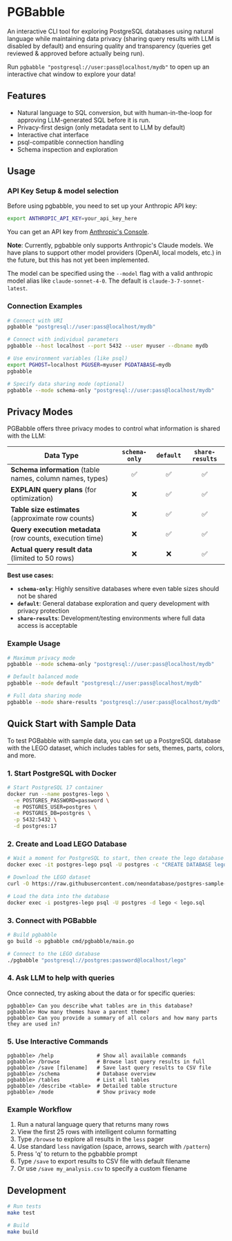 # PGBabble

An interactive CLI tool for exploring PostgreSQL databases using natural language while maintaining data privacy (sharing query results with LLM is disabled by default) and ensuring quality and transparency (queries get reviewed & approved before actually being run). 

Run `pgbabble "postgresql://user:pass@localhost/mydb"` to open up an interactive chat window to explore your data!

## Features

- Natural language to SQL conversion, but with human-in-the-loop for approving LLM-generated SQL before it is run.
- Privacy-first design (only metadata sent to LLM by default)
- Interactive chat interface
- psql-compatible connection handling
- Schema inspection and exploration

## Usage

### API Key Setup & model selection

Before using pgbabble, you need to set up your Anthropic API key:

```bash
export ANTHROPIC_API_KEY=your_api_key_here
```

You can get an API key from [Anthropic's Console](https://console.anthropic.com/).

**Note**: Currently, pgbabble only supports Anthropic's Claude models. We have plans to support other model providers (OpenAI, local models, etc.) in the future, but this has not yet been implemented.

The model can be specified using the `--model` flag with a valid anthropic model alias like `claude-sonnet-4-0`. The default is `claude-3-7-sonnet-latest`.

### Connection Examples

```bash
# Connect with URI
pgbabble "postgresql://user:pass@localhost/mydb"

# Connect with individual parameters
pgbabble --host localhost --port 5432 --user myuser --dbname mydb

# Use environment variables (like psql)
export PGHOST=localhost PGUSER=myuser PGDATABASE=mydb
pgbabble

# Specify data sharing mode (optional)
pgbabble --mode schema-only "postgresql://user:pass@localhost/mydb"
```

## Privacy Modes

PGBabble offers three privacy modes to control what information is shared with the LLM:

| Data Type | `schema-only` | `default` | `share-results` |
|-----------|:-------------:|:---------:|:---------------:|
| **Schema information** (table names, column names, types) | ✅ | ✅ | ✅ |
| **EXPLAIN query plans** (for optimization) | ❌ | ✅ | ✅ |
| **Table size estimates** (approximate row counts) | ❌ | ✅ | ✅ |
| **Query execution metadata** (row counts, execution time) | ❌ | ✅ | ✅ |
| **Actual query result data** (limited to 50 rows) | ❌ | ❌ | ✅ |

**Best use cases:**
- **`schema-only`**: Highly sensitive databases where even table sizes should not be shared
- **`default`**: General database exploration and query development with privacy protection  
- **`share-results`**: Development/testing environments where full data access is acceptable

### Example Usage
```bash
# Maximum privacy mode
pgbabble --mode schema-only "postgresql://user:pass@localhost/mydb"

# Default balanced mode
pgbabble --mode default "postgresql://user:pass@localhost/mydb"

# Full data sharing mode
pgbabble --mode share-results "postgresql://user:pass@localhost/mydb"
```

## Quick Start with Sample Data

To test PGBabble with sample data, you can set up a PostgreSQL database with the LEGO dataset, which includes tables for sets, themes, parts, colors, and more.


### 1. Start PostgreSQL with Docker

```bash
# Start PostgreSQL 17 container
docker run --name postgres-lego \
  -e POSTGRES_PASSWORD=password \
  -e POSTGRES_USER=postgres \
  -e POSTGRES_DB=postgres \
  -p 5432:5432 \
  -d postgres:17
```

### 2. Create and Load LEGO Database

```bash
# Wait a moment for PostgreSQL to start, then create the lego database
docker exec -it postgres-lego psql -U postgres -c "CREATE DATABASE lego;"

# Download the LEGO dataset
curl -O https://raw.githubusercontent.com/neondatabase/postgres-sample-dbs/main/lego.sql

# Load the data into the database
docker exec -i postgres-lego psql -U postgres -d lego < lego.sql
```

### 3. Connect with PGBabble

```bash
# Build pgbabble
go build -o pgbabble cmd/pgbabble/main.go

# Connect to the LEGO database
./pgbabble "postgresql://postgres:password@localhost/lego"
```

### 4. Ask LLM to help with queries

Once connected, try asking about the data or for specific queries:
```
pgbabble> Can you describe what tables are in this database?
pgbabble> How many themes have a parent theme?
pgbabble> Can you provide a summary of all colors and how many parts they are used in?
```

### 5. Use Interactive Commands
```
pgbabble> /help              # Show all available commands
pgbabble> /browse            # Browse last query results in full
pgbabble> /save [filename]   # Save last query results to CSV file
pgbabble> /schema            # Database overview
pgbabble> /tables            # List all tables
pgbabble> /describe <table>  # Detailed table structure
pgbabble> /mode              # Show privacy mode
```

### Example Workflow
1. Run a natural language query that returns many rows
2. View the first 25 rows with intelligent column formatting
3. Type `/browse` to explore all results in the `less` pager
4. Use standard `less` navigation (space, arrows, search with `/pattern`)
5. Press 'q' to return to the pgbabble prompt
6. Type `/save` to export results to CSV file with default filename
7. Or use `/save my_analysis.csv` to specify a custom filename

## Development

```bash
# Run tests
make test

# Build
make build
```
